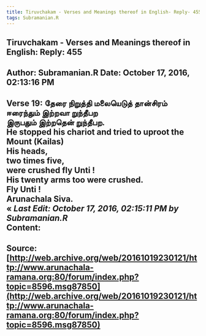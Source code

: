 ```yaml
--- 
title: Tiruvchakam - Verses and Meanings thereof in English- Reply- 455   
tags: Subramanian.R  
---  
```

##  Tiruvchakam - Verses and Meanings thereof in English: Reply: 455  
Author: Subramanian.R       Date: October 17, 2016, 02:13:16 PM  
---  
Verse 19: தேரை நிறுத்தி மலையெடுத் தான்சிரம்   
ஈரைந்தும் இற்றவா றுந்தீபற   
இருபதும் இற்றதென் றுந்தீபற.   
He stopped his chariot and tried to uproot the Mount (Kailas)   
His heads,   
two times five,   
were crushed fly Unti !   
His twenty arms too were crushed.   
Fly Unti !   
Arunachala Siva.   
« _Last Edit: October 17, 2016, 02:15:11 PM by Subramanian.R_  
Content:
 ---  
Source:[http://web.archive.org/web/20161019230121/http://www.arunachala-ramana.org:80/forum/index.php?topic=8596.msg87850](http://web.archive.org/web/20161019230121/http://www.arunachala-ramana.org:80/forum/index.php?topic=8596.msg87850)   
---  

